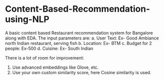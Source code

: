 # Content-Based-Recommendation-using-NLP

A basic content based Restaurant recommendation system for Bangalore along with EDA. The input parameters are:
 a. User Text: Ex- Good Ambiance north Indian restaurant, serving fish
 b. Location: Ex- BTM
 c. Budget for 2 people: Ex-500
 d. Cuisine: Ex- South Indian
 
There is a lot of room for improvement:
 1. Use advanced embeddings like Glove, etc.
 2. Use your own custom similarity score, here Cosine similarity is used.
